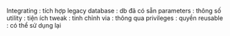 Integrating : tích hợp
legacy database : db đã có sẵn
parameters : thông số
utility : tiện ích
tweak : tinh chỉnh
via : thông qua
privileges : quyền
reusable : có thể sử dụng lại
